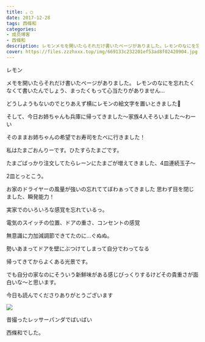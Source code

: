 ```yaml
---
title: 。◯
date: 2017-12-28
tags: 西條和
categories: 
- 成员博客
- 西條和
description: レモンメモを開いたらそれだけ書いたページがありました。レモンのなにを忘れたくなくて書いたんでしょう、まったくもって心当たりがありません…どう...
cover: https://files.zzzhxxx.top/img/669133c232201ef53ad8f02420904.jpg 
---
```










レモン








メモを開いたらそれだけ書いたページがありました。
レモンのなにを忘れたくなくて書いたんでしょう、まったくもって心当たりがありません…










どうしようもないのでとりあえず横にレモンの絵文字を置いときました🍋












そして、今日お姉ちゃんも兵庫に帰ってきました〜家族4人そろいました〜わーい




そのままお姉ちゃんの希望でお寿司をたべに行きました！







私はたまごおんりーです。ひたすらたまごです。



たまごばっかり注文してたらレーンにたまごが増えてきました、4皿連続玉子〜


2皿とっとこう。
















お家のドライヤーの風量が強いの忘れててぼわぁってきました
思わず目を閉じました、瞬発能力！



実家でのいろいろな感覚を忘れているっ。









電気のスイッチの位置、ドアの重さ、コンセントの感覚




無意識に力加減調節できてたのに…ぐぬぬ。







勢いあまってドアを壁にぶつけてしまって自分でわってなる



帰ってきてからよくある光景です。








でも自分の家なのにそういう新鮮味がある感じびっくりするけどその貴重さが面白いな〜と思います。










今日も読んでくださりありがとうございます


![](https://files.zzzhxxx.top/img/669133c232201ef53ad8f02420904.jpg)



昔撮ったレッサーパンダでばいばい




西條和でした。


